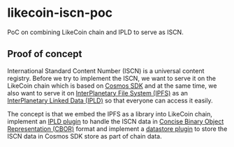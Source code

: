 # likecoin-iscn-poc

PoC on combining LikeCoin chain and IPLD to serve as ISCN.

## Proof of concept

International Standard Content Number (ISCN) is a universal content registry. Before we try to implement the ISCN, we want to serve it on the LikeCoin chain which is based on [Cosmos SDK](https://cosmos.network/sdk) and at the same time, we also want to serve it on [InterPlanetary File System (IPFS)](https://ipfs.io/) as an [InterPlanetary Linked Data (IPLD)](https://ipld.io/) so that everyone can access it easily.

The concept is that we embed the IPFS as a library into LikeCoin chain, implement an [IPLD plugin](https://github.com/ipfs/go-ipfs/blob/master/plugin/ipld.go) to handle the ISCN data in [Concise Binary Object Representation (CBOR)](https://en.wikipedia.org/wiki/CBORhttps://en.wikipedia.org/wiki/CBOR) format and implement a [datastore plugin](https://github.com/ipfs/go-ipfs/blob/master/plugin/datastore.go) to store the ISCN data in Cosmos SDK store as part of chain data.
